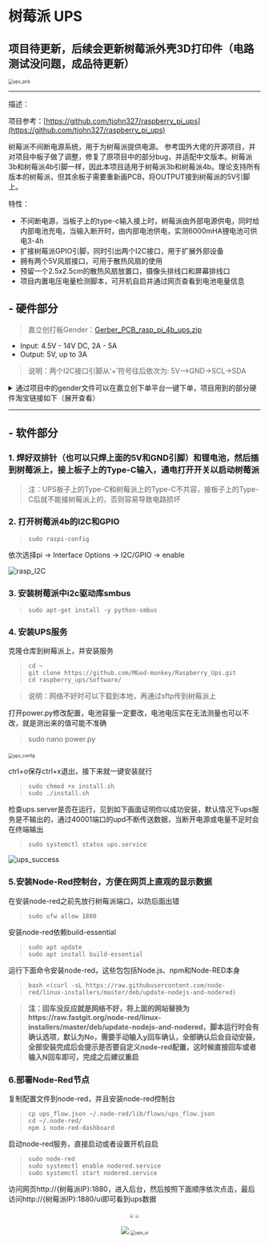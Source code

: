 # 树莓派 UPS

## 项目待更新，后续会更新树莓派外壳3D打印件（电路测试没问题，成品待更新）

<img src="Images\ups_pcb.png" alt="ups_pcb" style="zoom:60%;" />

---

描述：

项目参考：[https://github.com/tjohn327/raspberry_pi_ups](https://github.com/tjohn327/raspberry_pi_ups)

  树莓派不间断电源系统，用于为树莓派提供电源。  参考国外大佬的开源项目，并对项目中板子做了调整，修复了原项目中的部分bug，并适配中文版本。树莓派3b和树莓派4b引脚一样，因此本项目适用于树莓派3b和树莓派4b。理论支持所有版本的树莓派，但其余板子需要重新画PCB，将OUTPUT接到树莓派的5V引脚上。

 特性：

- 不间断电源，当板子上的type-c输入接上时，树莓派由外部电源供电，同时给内部电池充电，当输入断开时，由内部电池供电，实测6000mHA锂电池可供电3-4h
- 扩接树莓派GPIO引脚，同时引出两个I2C接口，用于扩展外部设备
- 拥有两个5V风扇接口，可用于散热风扇的使用
- 预留一个2.5x2.5cm的散热风扇放置口，摄像头排线口和屏幕排线口
- 项目内置电压电量检测脚本，可开机自启并通过网页查看到电池电量信息

## - 硬件部分

> 嘉立创打板Gender：[Gerber_PCB_rasp_pi_4b_ups.zip](https://github.com/MGod-monkey/Raspberry_Ups/blob/main/Hardware/Gerber_PCB_rasp_pi_4b_ups.zip)

* Input:  4.5V - 14V DC, 2A - 5A
* Output: 5V, up to 3A
<p></p>

> 说明：两个I2C接口引脚从‘+’符号往后依次为: 5V-->GND->SCL->SDA

<p></p>

<details> <summary>通过项目中的gender文件可以在嘉立创下单平台一键下单，项目用到的部分硬件淘宝链接如下（展开查看）</summary>
<p></p>

-【Type-C母座】[https://item.taobao.com/item.htm?spm=a1z09.2.0.0.14432e8dOjq5sL&id=620536500953&_u=52htfi0p1801](https://item.taobao.com/item.htm?spm=a1z09.2.0.0.14432e8dOjq5sL&id=620536500953&_u=52htfi0p1801)
<p></p>

-【拨动开关】[https://detail.tmall.com/item.htm?id=607540947052&spm=a1z0d.6639537/tb.1997196601.28.481a7484wjLJUf&skuId=4261603081609](https://detail.tmall.com/item.htm?id=607540947052&spm=a1z0d.6639537/tb.1997196601.28.481a7484wjLJUf&skuId=4261603081609)
<p></p>

【1.25mm插座】[https://detail.tmall.com/item.htm?id=626531190062&spm=a1z0d.6639537/tb.1997196601.4.481a7484wjLJUf&skuId=4438509520205](https://detail.tmall.com/item.htm?id=626531190062&spm=a1z0d.6639537/tb.1997196601.4.481a7484wjLJUf&skuId=4438509520205)
<p></p>

【1.25mm接线】[https://detail.tmall.com/item.htm?id=624732974819&spm=a1z0d.6639537/tb.1997196601.18.481a7484wjLJUf&sku_properties=1627207:14415883024](https://detail.tmall.com/item.htm?id=624732974819&spm=a1z0d.6639537/tb.1997196601.18.481a7484wjLJUf&sku_properties=1627207:14415883024)
<p></p>

【双排加长排针】[https://item.taobao.com/item.htm?spm=a1z09.2.0.0.2e4a2e8dPEDjnU&id=634945644359&_u=52htfi0p417e](https://item.taobao.com/item.htm?spm=a1z09.2.0.0.2e4a2e8dPEDjnU&id=634945644359&_u=52htfi0p417e)
<p></p>

> 说明：电源管理芯片[BQ25895](http://www.ti.com/product/BQ25895)和稳压芯片[TPS61236P](http://www.ti.com/product/TPS61236P)可以在立创商城买正品，成本50左右，也可以在淘宝买几块的散装（有不能用的风险），锂电池购买看自己需求，可以用18650也可以用电芯，只要是3.7V输出即可，总成本在80左右
</details>


---

## - 软件部分

### 1. 焊好双排针（也可以只焊上面的5V和GND引脚）和锂电池，然后插到树莓派上，接上板子上的Type-C输入，通电打开开关以启动树莓派


> 注：UPS板子上的Type-C和树莓派上的Type-C不共容，接板子上的Type-C后就不能接树莓派上的，否则容易导致电路损坏


### 2. 打开树莓派4b的I2C和GPIO

> ```shell
> sudo raspi-config
> ```

依次选择pi -> Interface Options -> I2C/GPIO -> enable

![rasp_I2C](Images/rasp_I2C.png)

### 3. 安装树莓派中i2c驱动库smbus

   > ```shell
   > sudo apt-get install -y python-smbus
   > ```

### 4.  安装UPS服务

   克隆仓库到树莓派上，并安装服务

   > ```shell
   > cd ~
   > git clone https://github.com/MGod-monkey/Raspberry_Ups.git
   > cd raspberry_ups/Software/
   > ```

  > 说明：网络不好时可以下载到本地，再通过sftp传到树莓派上

​      打开power.py修改配置，电池容量一定要改，电池电压实在无法测量也可以不改，就是测出来的值可能不准确

  > sudo nano power.py

​		<img src="Images/ups_config.png" alt="ups_config" style="zoom:60%;" />

ctrl+o保存ctrl+x退出，接下来就一键安装就行

  > ```shell
  > sudo chmod +x install.sh
  > sudo ./install.sh
  > ```

检查ups.server是否在运行，见到如下画面证明你以成功安装，默认情况下ups服务是不输出的，通过40001端口的upd不断传送数据，当断开电源或电量不足时会在终端输出

  > ```shell
  > sudo systemctl status ups.service
  > ```

![ups_success](Images/ups_success.png)

### 5.安装Node-Red控制台，方便在网页上直观的显示数据

在安装node-red之前先放行树莓派端口，以防后面出错

  > ```shell
  > sudo ufw allow 1880
  > ```

安装node-red依赖build-essential

> ```shell
> sudo apt update
> sudo apt install build-essential
> ```

运行下面命令安装node-red，这些包包括Node.js、npm和Node-RED本身

> ```shell
> bash <(curl -sL https://raw.githubusercontent.com/node-red/linux-installers/master/deb/update-nodejs-and-nodered)
> ```

> **注：回车没反应就是网络不好，将上面的网站替换为https://raw.fastgit.org/node-red/linux-installers/master/deb/update-nodejs-and-nodered，脚本运行时会有确认选项，默认为No，需要手动输入y回车确认，全部确认后会自动安装，全部安装完成后会提示是否要自定义node-red配置，这时候直接回车或者输入N回车即可，完成之后建议重启**

### 6.部署Node-Red节点

复制配置文件到node-red，并且安装node-red控制台

> ```shell
> cp ups_flow.json ~/.node-red/lib/flows/ups_flow.json
> cd ~/.node-red/
> npm i node-red-dashboard
> ```

启动node-red服务，直接启动或者设置开机自启

> ```shell
> sudo node-red
> sudo systemctl enable nodered.service
> sudo systemctl start nodered.service
> ```

访问网页http://{树莓派IP}:1880，进入后台，然后按照下面顺序依次点击，最后访问http://{树莓派IP}:1880/ui即可看到ups数据

<center class="half">
<img src="Images/ups_1.png" style="zoom:45%;"/>
<img src="Images/ups_2.png" style="zoom:40%;"/>
<p></p>
<img src="Images/ups_3.png" style="zoom:100%;"/>
<img src="Images/ups_ui.png" alt="ups_ui" style="zoom:60%;" />
</center>


